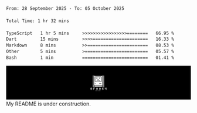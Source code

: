 <!--START_SECTION:waka-->

```txt
From: 28 September 2025 - To: 05 October 2025

Total Time: 1 hr 32 mins

TypeScript   1 hr 5 mins     >>>>>>>>>>>>>>>>>========   66.95 %
Dart         15 mins         >>>>=====================   16.33 %
Markdown     8 mins          >>=======================   08.53 %
Other        5 mins          >========================   05.57 %
Bash         1 min           =========================   01.41 %
```

<!--END_SECTION:waka-->

<img src="https://raw.githubusercontent.com/n3xta/image-hosting/main/img/202411032331174.png"/>
My README is under construction. 
